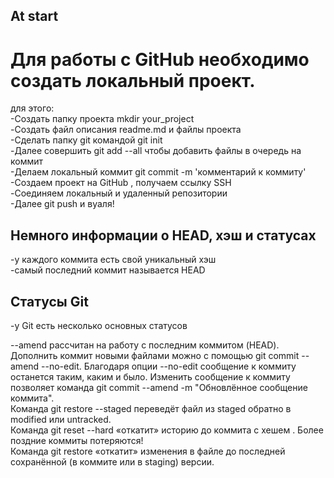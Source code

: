 **At start**
---
# Для работы с GitHub необходимо создать локальный проект.
для этого:<br>
-Создать папку проекта mkdir your_project<br>
-Создать файл описания readme.md и файлы проекта<br>
-Сделать папку git командой git init<br>
-Далее совершить git add --all чтобы добавить файлы в очередь на коммит<br>
-Делаем локальный коммит git commit -m 'комментарий к коммиту'<br>
-Создаем проект на GitHub , получаем ссылку SSH<br>
-Соединяем локальный и удаленный репозитории<br>
-Далее git push и вуаля!<br>
## Немного информации о HEAD, хэш и статусах<br>
-у каждого коммита есть свой уникальный хэш<br>
-самый последний коммит называется HEAD<br>
## Статусы Git<br>
-у Git есть несколько основных статусов<br>

--amend рассчитан на работу с последним коммитом (HEAD).
Дополнить коммит новыми файлами можно с помощью git commit --amend --no-edit. Благодаря опции --no-edit сообщение к коммиту останется таким, каким и было.
Изменить сообщение к коммиту позволяет команда git commit --amend -m "Обновлённое сообщение коммита".
<br>
Команда git restore --staged <file> переведёт файл из staged обратно в modified или untracked.<br>
Команда git reset --hard <commit hash> «откатит» историю до коммита с хешем <hash>. Более поздние коммиты потеряются!<br>
Команда git restore <file> «откатит» изменения в файле до последней сохранённой (в коммите или в staging) версии.<br>